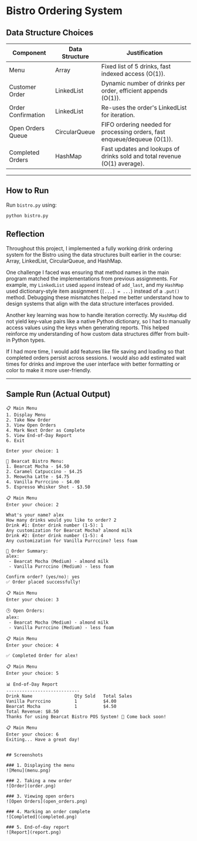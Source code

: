 # Bistro Ordering System

## Data Structure Choices

| Component            | Data Structure | Justification                                                                |
|----------------------|----------------|----------------------------------------------------------------------------|
| Menu                 | Array          | Fixed list of 5 drinks, fast indexed access (O(1)).                        |
| Customer Order       | LinkedList     | Dynamic number of drinks per order, efficient appends (O(1)).              |
| Order Confirmation   | LinkedList     | Re-uses the order's LinkedList for iteration.                              |
| Open Orders Queue    | CircularQueue  | FIFO ordering needed for processing orders, fast enqueue/dequeue (O(1)).   |
| Completed Orders     | HashMap        | Fast updates and lookups of drinks sold and total revenue (O(1) average). |

---

## How to Run

Run `bistro.py` using:

```bash
python bistro.py
```
## Reflection

Throughout this project, I implemented a fully working drink ordering system for the Bistro using the data structures built earlier in the course: Array, LinkedList, CircularQueue, and HashMap.

One challenge I faced was ensuring that method names in the main program matched the implementations from previous assignments. For example, my `LinkedList` used `append` instead of `add_last`, and my `HashMap` used dictionary-style item assignment (`[...] = ...`) instead of a `.put()` method. Debugging these mismatches helped me better understand how to design systems that align with the data structure interfaces provided.

Another key learning was how to handle iteration correctly. My `HashMap` did not yield key-value pairs like a native Python dictionary, so I had to manually access values using the keys when generating reports. This helped reinforce my understanding of how custom data structures differ from built-in Python types.

If I had more time, I would add features like file saving and loading so that completed orders persist across sessions. I would also add estimated wait times for drinks and improve the user interface with better formatting or color to make it more user-friendly.

---

## Sample Run (Actual Output)

```plaintext
📋 Main Menu
1. Display Menu
2. Take New Order
3. View Open Orders
4. Mark Next Order as Complete
5. View End-of-Day Report
6. Exit

Enter your choice: 1

🍹 Bearcat Bistro Menu:
1. Bearcat Mocha - $4.50
2. Caramel Catpuccino - $4.25
3. Meowcha Latte - $4.75
4. Vanilla Purrccino - $4.00
5. Espresso Whisker Shot - $3.50

📋 Main Menu
Enter your choice: 2

What's your name? alex
How many drinks would you like to order? 2
Drink #1: Enter drink number (1-5): 1
Any customization for Bearcat Mocha? almond milk
Drink #2: Enter drink number (1-5): 4
Any customization for Vanilla Purrccino? less foam

📝 Order Summary:
alex:
 - Bearcat Mocha (Medium) - almond milk
 - Vanilla Purrccino (Medium) - less foam

Confirm order? (yes/no): yes
✅ Order placed successfully!

📋 Main Menu
Enter your choice: 3

🕒 Open Orders:
alex:
 - Bearcat Mocha (Medium) - almond milk
 - Vanilla Purrccino (Medium) - less foam

📋 Main Menu
Enter your choice: 4

✅ Completed Order for alex!

📋 Main Menu
Enter your choice: 5

📊 End-of-Day Report
----------------------------
Drink Name                Qty Sold   Total Sales
Vanilla Purrccino         1          $4.00
Bearcat Mocha             1          $4.50
Total Revenue: $8.50
Thanks for using Bearcat Bistro POS System! 🐾 Come back soon!

📋 Main Menu
Enter your choice: 6
Exiting... Have a great day!


## Screenshots

### 1. Displaying the menu
![Menu](menu.png)

### 2. Taking a new order
![Order](order.png)

### 3. Viewing open orders
![Open Orders](open_orders.png)

### 4. Marking an order complete
![Completed](completed.png)

### 5. End-of-day report
![Report](report.png)


